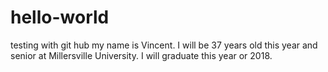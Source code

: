 # hello-world
testing with git hub
my name is Vincent. I will be 37 years old this year and senior at Millersville University. I will graduate this year or 2018. 
